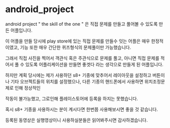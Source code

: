 # android_project

android project " the skill of the one " 은 직접 문제를 만들고 풀어볼 수 있도록 만든 어플입니다.

이 어플을 만들 당시에 play store에 있는 직접 문제를 만들수 잇는 어플은 매우 한정적이였고, 기능 또한 매우 간단한 퀴즈형식의 문제풀이만 가능했습니다.

그래서 직접 사진을 찍어서 객관식 혹은 주관식으로 문제를 풀고, 아니면 직접 문제를 적어서 풀 수 있도록 어플리케이션을 만들면 좋겟다 라는 생각으로 만들게 된 어플입니다.

하지만 계획 당시에는 제가 사용하던 s8+ 기종에 맞추어서 레이아웃을 설정하고 버튼이나 기타 오브젝트들의 위치를 설정했으나, 다른 기종의 핸드폰에서 사용하면 위치조정문제로 인해 정상적인

작동이 불가능했고, 그로인해 플레이스토어에 등록을 하지는 못했습니다.

혹시 s8+ 기종을 사용하시는 분이 계시다면 한번쯤 사용해보시면 좋을 것 같습니다.

등록된 동영상은 실행영상이니 사용하실분들은 읽어봐주시면 감사하겠습니다.
